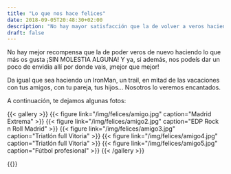 ```yaml
---
title: "Lo que nos hace felices"
date: 2018-09-05T20:48:30+02:00
description: "No hay mayor satisfacción que la de volver a veros haciendo lo que más os gusta 🤘🏽"
draft: false
---
```


No hay mejor recompensa que la de poder veros de nuevo haciendo lo que más os gusta ¡SIN MOLESTIA ALGUNA! Y ya, si además, nos podeís dar un poco de envidia allí por donde vais, ¡mejor que mejor!

Da igual que sea haciendo un IronMan, un trail, en mitad de las vacaciones con tus amigos, con tu pareja, tus hijos... Nosotros lo veremos encantados.

A continuación, te dejamos algunas fotos:

{{< gallery >}}
{{< figure link="/img/felices/amigo.jpg" caption="Madrid Extrema" >}}
{{< figure link="/img/felices/amigo2.jpg" caption="EDP Rock n Roll Madrid" >}}
{{< figure link="/img/felices/amigo3.jpg" caption="Triatlón full Vitoria" >}}
{{< figure link="/img/felices/amigo4.jpg" caption="Triatlón full Vitoria" >}}
{{< figure link="/img/felices/amigo5.jpg" caption="Fútbol profesional" >}}
{{< /gallery >}}


{{<load-photoswipe>}}
